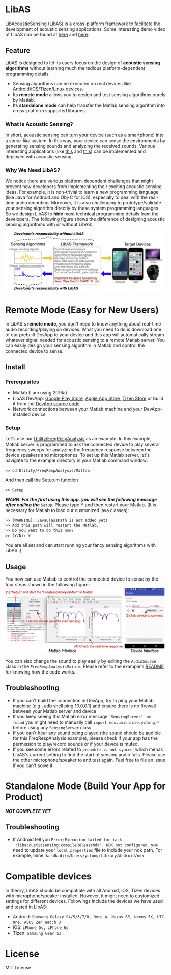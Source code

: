 # LibAS
LibAcousticSensing (LibAS) is a cross-platform framework to facilitate the development of acoustic sensing applications. Some interesting demo video of LibAS can be found at [here](https://youtu.be/cnep7fFyJhc) and [here](https://youtu.be/At8imJVRDq4).

## Feature
LibAS is designed to let its users focus on the design of **acoustic sensing algorithms** without learning much the tedious platform-dependent programming details.

- Sensing algorithms can be executed on real devices like Android/iOS/Tizen/Linux devices.
- Its **remote mode** allows you to design and test sensing algorithms purely by Matlab.
- Its **standalone mode** can help transfer the Matlab sensing algorithm into cross-platform supported libraries.

### What is Acoustic Sensing?
In short, acoustic sensing can turn your device (such as a smartphone) into a *sonar-like* system. In this way, your device can sense the environments by generating sensing sounds and analyzing the received sounds.
Various interesting applications (like [this](https://youtu.be/Wn3sRmQteY8) and [this](https://youtu.be/CQ-AirK7wLY)) can be implemented and deployed with acoustic sensing.

### Why We Need LibAS?
We notice there are various platform-dependent challenges that might prevent new developers from implementing their exciting acoustic sensing ideas. For example, it is non-trivial to learn a new programming language (like Java for Android and Obj-C for iOS), especially to deal with the real-time audio recording. Moreover, it is also challenging to prototype/validate your sensing algorithm directly by these system programming languages. So we design LibAS to **hide** most technical programming details from the developers. The following figure shows the difference of designing acoustic sensing algorithms with or without LibAS:

![LibAS Idea](Resource/figures/intro_idea.png?raw=true "LibAS idea")


# Remote Mode (Easy for New Users)
In LibAS's **remote mode**, you don't need to know anything about real-time audio recording/playing on devices. What you need to do is download one of our prebuilt DevApp to your device and this app will automatically stream whatever signal needed for acoustic sensing to a remote Matlab server. You can easily design your sensing algorithm in Matlab and control the connected device to sense.

## Install

### Prerequisites
- Matlab (I am using 2016a)
- LibAS DevApp: [Google Play Store](https://play.google.com/store/apps/details?id=umich.cse.yctung.devapp), [Apple App Store](https://TODO-not-yet), [Tizen Store](https://TODO-not-yet) or build it from the [DevApp source code](DevApp)
- Network connections between your Matlab machine and your DevApp-installed device

### Setup
Let's use our [Utility/FreqRespAnalysis](Utility/FreqRespAnalysis) as an example. In this example, Matlab server is programmed to ask the connected device to play several frequency sweeps for analyzing the frequency response between the device speakers and microphones. To set up this Matlab server, let's navigate to the example directory in your Matlab command window:

```
>> cd Utility/FreqRespAnalysis/Matlab
```

And then call the Setup.m function

```
>> Setup
```

***WARN: For the first using this app, you will see the following message after calling the*** ```Setup```. Please type Y and then restart your Matlab. (It is necessary for Matlab to load our customized java classes):

```
>> [WARNING]: JavaClassPath is not added yet!
>> Add this path will restart the Matlab.
>> Do you want to do this now?
>> (Y/N): Y
```

You are all set and can start running your fancy sensing algorithms with LibAS :)

## Usage

You now can use Matlab to control the connected device to sense by the four steps shown in the following figure:
![Demo Freq Resp](Resource/figures/demo_freq_resp.png?raw=true "Demo Freq Resp")

You can also change the sound to play easily by editing the ```AudioSource``` class in the  ```FreqRespAnalysisMain.m```. Please refer to the example's [README](Utility/FreqRespAnalysis) for knowing how the code works.


## Troubleshooting
- If you can't build the connection in DevApp, try to ping your Matlab machine (e.g., adb shell ping 10.0.0.1) and ensure there is no firewall between your Matlab server and device
- If you keep seeing this Matlab error message ```'SensingServer' not found``` you might need to manually call ```import edu.umich.cse.yctung.*``` before using any ```SensingServer``` class
- If you can't hear any sound being played (the sound should be audible for this FreqRespAnalysis example), please check if your app has the permission to play/record sounds or if your device is muted.
- If you see some errors related to ```preamble is not synced```, which menas LibAS's current setting to find the start of sensing audio fails. Please use the other microphone/speaker to and test again. Feel free to file an issue if you can't solve it.


# Standalone Mode (Build Your App for Product)
***NOT COMPLETE YET***
## Troubleshooting
- If Android tell you ```Error:Execution failed for task ':libacousticsensing:compileReleaseNdk'. NDK not configured.``` you need to update your ```local.properties``` file to include your ndk path. For example, mine is: ```sdk.dir=/Users/yctung/Library/Android/ndk```



# Compatible devices
In theory, LibAS should be compatible with all Android, iOS, Tizen devices with microphone/speaker installed.
However, it might need to customized settings for different devices.
Followings include the devices we have used and tested in LibAS:

- Android: ```Samsung Galaxy S4/5/6/7/8, Note 4, Nexus 6P, Nexus 5X, HTC One, ASUS Zen Watch 3```
- iOS: ```iPhone 5c, iPhone 6s```
- Tizen: ```Samsung Gear S3```


# License
MIT License
